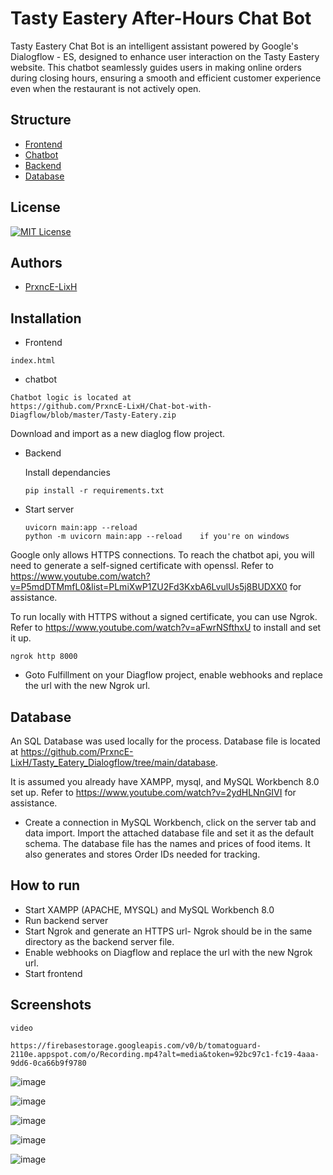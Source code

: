 
# Tasty Eastery After-Hours Chat Bot

Tasty Eastery Chat Bot is an intelligent assistant powered by Google's Dialogflow - ES, designed to enhance user interaction on the Tasty Eastery website. This chatbot seamlessly guides users in making online orders during closing hours, ensuring a smooth and efficient customer experience even when the restaurant is not actively open.
## Structure

- [Frontend](https://github.com/PrxncE-LixH/Chat-bot-with-Diagflow/tree/master/frontend)
- [Chatbot](https://github.com/PrxncE-LixH/Chat-bot-with-Diagflow/blob/master/Tasty-Eatery.zip)
- [Backend](https://github.com/PrxncE-LixH/Chat-bot-with-Diagflow/blob/master/backend/main.py)
- [Database](https://github.com/PrxncE-LixH/Chat-bot-with-Diagflow/tree/master/backend/database)

## License


[![MIT License](https://img.shields.io/badge/License-MIT-green.svg)](https://choosealicense.com/licenses/mit/)

## Authors

- [PrxncE-LixH](https://github.com/PrxncE-LixH)


## Installation
- Frontend

```
index.html
```

- chatbot
```
Chatbot logic is located at 
https://github.com/PrxncE-LixH/Chat-bot-with-Diagflow/blob/master/Tasty-Eatery.zip 
```
Download and import as a new diaglog flow project.  


- Backend

  Install dependancies
  ```
  pip install -r requirements.txt
  ```


- Start server
  ```
  uvicorn main:app --reload
  python -m uvicorn main:app --reload    if you're on windows 
  ```
    
Google only allows HTTPS connections. To reach the chatbot api, you will need to generate a self-signed certificate with openssl. Refer to https://www.youtube.com/watch?v=P5mdDTMmfL0&list=PLmiXwP1ZU2Fd3KxbA6LvulUs5j8BUDXX0 for assistance. 

To run locally with HTTPS without a signed certificate, you can use Ngrok. Refer to 
https://www.youtube.com/watch?v=aFwrNSfthxU to install and set it up.
```
ngrok http 8000
```
- Goto Fulfillment on your Diagflow project, enable webhooks and replace the url with the new Ngrok url.



## Database

An SQL Database was used locally for the process. Database file is located at https://github.com/PrxncE-LixH/Tasty_Eatery_Dialogflow/tree/main/database. 

It is assumed you already have XAMPP, mysql, and MySQL Workbench 8.0 set up. Refer to https://www.youtube.com/watch?v=2ydHLNnGIVI for assistance. 

- Create a connection in MySQL Workbench, click on the server tab and data import. Import the attached database file and set it as the default schema. The database file has the names and prices of food items. It also generates and stores Order IDs needed for tracking.  
  

## How to run

- Start XAMPP (APACHE, MYSQL) and MySQL Workbench 8.0 
- Run backend server
- Start Ngrok and generate an HTTPS url- Ngrok should be in the same directory as the backend server file. 
- Enable webhooks on Diagflow and replace the url with the new Ngrok url.
- Start frontend
## Screenshots
```
video

https://firebasestorage.googleapis.com/v0/b/tomatoguard-2110e.appspot.com/o/Recording.mp4?alt=media&token=92bc97c1-fc19-4aaa-9dd6-0ca66b9f9780

```

![image](https://firebasestorage.googleapis.com/v0/b/tomatoguard-2110e.appspot.com/o/Screenshot%202024-12-22%20014423.png?alt=media&token=d04713e8-6071-4f8f-9f72-2156d33a4cee)


![image](https://firebasestorage.googleapis.com/v0/b/tomatoguard-2110e.appspot.com/o/Screenshot_1_TE.jpg?alt=media&token=6d957cb3-656f-44b8-a902-b44de86f4838)

![image](https://firebasestorage.googleapis.com/v0/b/tomatoguard-2110e.appspot.com/o/Screenshot_2_TE.jpg?alt=media&token=905c60ce-7fb3-46cb-a9fe-6ddb29895ff6)

![image](https://firebasestorage.googleapis.com/v0/b/tomatoguard-2110e.appspot.com/o/Screenshot_3_TE.jpg?alt=media&token=4fa06635-25c1-4958-bde6-b833ebe7df0c)

![image](https://firebasestorage.googleapis.com/v0/b/tomatoguard-2110e.appspot.com/o/Screenshot_4_TE.jpg?alt=media&token=c92b3138-a72a-41c1-beaf-250370f9d300)




